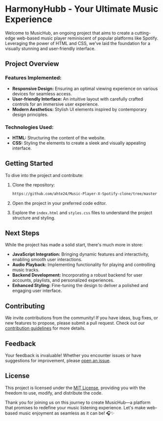 # HarmonyHubb - Your Ultimate Music Experience

Welcome to MusicHub, an ongoing project that aims to create a cutting-edge web-based music player reminiscent of popular platforms like Spotify. Leveraging the power of HTML and CSS, we've laid the foundation for a visually stunning and user-friendly interface.

## Project Overview

### Features Implemented:

- **Responsive Design:** Ensuring an optimal viewing experience on various devices for seamless access.
- **User-friendly Interface:** An intuitive layout with carefully crafted controls for an immersive user experience.
- **Modern Aesthetics:** Stylish UI elements inspired by contemporary design principles.

### Technologies Used:

- **HTML:** Structuring the content of the website.
- **CSS:** Styling the elements to create a sleek and visually appealing interface.

## Getting Started

To dive into the project and contribute:

1. Clone the repository:

    ```bash
    https://github.com/ahte24/Music-Player-X-Spotify-clone/tree/master
    ```

2. Open the project in your preferred code editor.

3. Explore the `index.html` and `styles.css` files to understand the project structure and styling.

## Next Steps

While the project has made a solid start, there's much more in store:

- **JavaScript Integration:** Bringing dynamic features and interactivity, enabling smooth user interactions.
- **Audio Playback:** Implementing functionality for playing and controlling music tracks.
- **Backend Development:** Incorporating a robust backend for user accounts, playlists, and personalized experiences.
- **Enhanced Styling:** Fine-tuning the design to deliver a polished and engaging user interface.

## Contributing

We invite contributions from the community! If you have ideas, bug fixes, or new features to propose, please submit a pull request. Check out our [contribution guidelines](CONTRIBUTING.md) for more details.

## Feedback

Your feedback is invaluable! Whether you encounter issues or have suggestions for improvement, please [open an issue](https://github.com/your-username/musichub/issues).

## License

This project is licensed under the [MIT License](LICENSE), providing you with the freedom to use, modify, and distribute the code.

Thank you for joining us on this journey to create MusicHub—a platform that promises to redefine your music listening experience. Let's make web-based music enjoyment as seamless as it can be! 🎧✨

